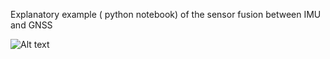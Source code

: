 Explanatory example ( python notebook) of the sensor fusion between IMU and GNSS 

![Alt text](https://github.com/astroteo/IMU-GNSS-Sensor-Fusion/edit/main/img/donwnload.png?raw=true)
